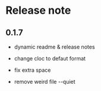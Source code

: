 # Release note

## 0.1.7

* dynamic readme & release notes

* change cloc to defaut format

* fix extra space

* remove weird file --quiet


